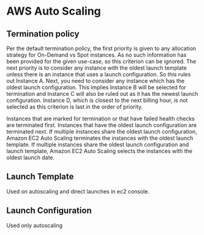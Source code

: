 # AWS Auto Scaling

## Termination policy

Per the default termination policy, the first priority is given to any allocation strategy for On-Demand vs Spot instances. As no such information has been provided for the given use-case, so this criterion can be ignored. The next priority is to consider any instance with the oldest launch template unless there is an instance that uses a launch configuration. So this rules out Instance A. Next, you need to consider any instance which has the oldest launch configuration. This implies Instance B will be selected for termination and Instance C will also be ruled out as it has the newest launch configuration. Instance D, which is closest to the next billing hour, is not selected as this criterion is last in the order of priority.

Instances that are marked for termination or that have failed health checks are terminated first.
Instances that have the oldest launch configuration are terminated next.
If multiple instances share the oldest launch configuration, Amazon EC2 Auto Scaling terminates the instances with the oldest launch template.
If multiple instances share the oldest launch configuration and launch template, Amazon EC2 Auto Scaling selects the instances with the oldest launch date.

## Launch Template

Used on autoscaling and direct launches in ec2 console.


## Launch Configuration

Used only autoscaling